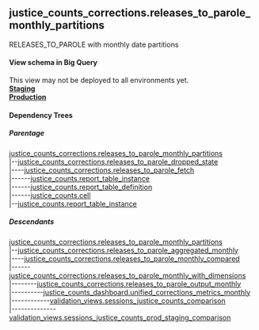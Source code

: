 ## justice_counts_corrections.releases_to_parole_monthly_partitions
RELEASES_TO_PAROLE with monthly date partitions

#### View schema in Big Query
This view may not be deployed to all environments yet.<br/>
[**Staging**](https://console.cloud.google.com/bigquery?pli=1&p=recidiviz-staging&page=table&project=recidiviz-staging&d=justice_counts_corrections&t=releases_to_parole_monthly_partitions)
<br/>
[**Production**](https://console.cloud.google.com/bigquery?pli=1&p=recidiviz-123&page=table&project=recidiviz-123&d=justice_counts_corrections&t=releases_to_parole_monthly_partitions)
<br/>

#### Dependency Trees

##### Parentage
[justice_counts_corrections.releases_to_parole_monthly_partitions](../justice_counts_corrections/releases_to_parole_monthly_partitions.md) <br/>
|--[justice_counts_corrections.releases_to_parole_dropped_state](../justice_counts_corrections/releases_to_parole_dropped_state.md) <br/>
|----[justice_counts_corrections.releases_to_parole_fetch](../justice_counts_corrections/releases_to_parole_fetch.md) <br/>
|------[justice_counts.report_table_instance](../justice_counts/report_table_instance.md) <br/>
|------[justice_counts.report_table_definition](../justice_counts/report_table_definition.md) <br/>
|------[justice_counts.cell](../justice_counts/cell.md) <br/>
|--[justice_counts.report_table_instance](../justice_counts/report_table_instance.md) <br/>


##### Descendants
[justice_counts_corrections.releases_to_parole_monthly_partitions](../justice_counts_corrections/releases_to_parole_monthly_partitions.md) <br/>
|--[justice_counts_corrections.releases_to_parole_aggregated_monthly](../justice_counts_corrections/releases_to_parole_aggregated_monthly.md) <br/>
|----[justice_counts_corrections.releases_to_parole_monthly_compared](../justice_counts_corrections/releases_to_parole_monthly_compared.md) <br/>
|------[justice_counts_corrections.releases_to_parole_monthly_with_dimensions](../justice_counts_corrections/releases_to_parole_monthly_with_dimensions.md) <br/>
|--------[justice_counts_corrections.releases_to_parole_output_monthly](../justice_counts_corrections/releases_to_parole_output_monthly.md) <br/>
|----------[justice_counts_dashboard.unified_corrections_metrics_monthly](../justice_counts_dashboard/unified_corrections_metrics_monthly.md) <br/>
|------------[validation_views.sessions_justice_counts_comparison](../validation_views/sessions_justice_counts_comparison.md) <br/>
|--------------[validation_views.sessions_justice_counts_prod_staging_comparison](../validation_views/sessions_justice_counts_prod_staging_comparison.md) <br/>

